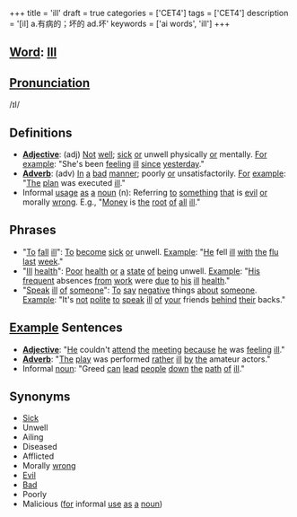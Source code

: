 +++
title = 'ill'
draft = true
categories = ['CET4']
tags = ['CET4']
description = '[il] a.有病的；坏的 ad.坏'
keywords = ['ai words', 'ill']
+++

## [Word](/en/post/word/): [Ill](/en/post/ill/)

## [Pronunciation](/en/post/pronunciation/)
/ɪl/

## Definitions
- **[Adjective](/en/post/adjective/)**: (adj) [Not](/en/post/not/) [well](/en/post/well/); [sick](/en/post/sick/) [or](/en/post/or/) unwell physically [or](/en/post/or/) mentally. [For](/en/post/for/) [example](/en/post/example/): "She's been [feeling](/en/post/feeling/) [ill](/en/post/ill/) [since](/en/post/since/) [yesterday](/en/post/yesterday/)."
- **[Adverb](/en/post/adverb/)**: (adv) [In](/en/post/in/) [a](/en/post/a/) [bad](/en/post/bad/) [manner](/en/post/manner/); poorly [or](/en/post/or/) unsatisfactorily. [For](/en/post/for/) [example](/en/post/example/): "[The](/en/post/the/) [plan](/en/post/plan/) was executed [ill](/en/post/ill/)."
- Informal [usage](/en/post/usage/) [as](/en/post/as/) [a](/en/post/a/) [noun](/en/post/noun/) (n): Referring [to](/en/post/to/) [something](/en/post/something/) [that](/en/post/that/) is [evil](/en/post/evil/) [or](/en/post/or/) morally [wrong](/en/post/wrong/). E.g., "[Money](/en/post/money/) is [the](/en/post/the/) [root](/en/post/root/) [of](/en/post/of/) [all](/en/post/all/) [ill](/en/post/ill/)."

## Phrases
- "[To](/en/post/to/) [fall](/en/post/fall/) [ill](/en/post/ill/)": [To](/en/post/to/) [become](/en/post/become/) [sick](/en/post/sick/) [or](/en/post/or/) unwell. [Example](/en/post/example/): "[He](/en/post/he/) fell [ill](/en/post/ill/) [with](/en/post/with/) [the](/en/post/the/) [flu](/en/post/flu/) [last](/en/post/last/) [week](/en/post/week/)."
- "[Ill](/en/post/ill/) [health](/en/post/health/)": [Poor](/en/post/poor/) [health](/en/post/health/) [or](/en/post/or/) [a](/en/post/a/) [state](/en/post/state/) [of](/en/post/of/) [being](/en/post/being/) unwell. [Example](/en/post/example/): "[His](/en/post/his/) [frequent](/en/post/frequent/) absences [from](/en/post/from/) [work](/en/post/work/) were [due](/en/post/due/) [to](/en/post/to/) [his](/en/post/his/) [ill](/en/post/ill/) [health](/en/post/health/)."
- "[Speak](/en/post/speak/) [ill](/en/post/ill/) [of](/en/post/of/) [someone](/en/post/someone/)": [To](/en/post/to/) [say](/en/post/say/) [negative](/en/post/negative/) things [about](/en/post/about/) [someone](/en/post/someone/). [Example](/en/post/example/): "It's [not](/en/post/not/) [polite](/en/post/polite/) [to](/en/post/to/) [speak](/en/post/speak/) [ill](/en/post/ill/) [of](/en/post/of/) [your](/en/post/your/) friends [behind](/en/post/behind/) [their](/en/post/their/) backs."

## [Example](/en/post/example/) Sentences
- **[Adjective](/en/post/adjective/)**: "[He](/en/post/he/) couldn't [attend](/en/post/attend/) [the](/en/post/the/) [meeting](/en/post/meeting/) [because](/en/post/because/) [he](/en/post/he/) was [feeling](/en/post/feeling/) [ill](/en/post/ill/)."
- **[Adverb](/en/post/adverb/)**: "[The](/en/post/the/) [play](/en/post/play/) was performed [rather](/en/post/rather/) [ill](/en/post/ill/) [by](/en/post/by/) [the](/en/post/the/) amateur actors."
- Informal [noun](/en/post/noun/): "Greed [can](/en/post/can/) [lead](/en/post/lead/) [people](/en/post/people/) [down](/en/post/down/) [the](/en/post/the/) [path](/en/post/path/) [of](/en/post/of/) [ill](/en/post/ill/)."

## Synonyms
- [Sick](/en/post/sick/)
- Unwell
- Ailing
- Diseased
- Afflicted
- Morally [wrong](/en/post/wrong/)
- [Evil](/en/post/evil/)
- [Bad](/en/post/bad/)
- Poorly
- Malicious ([for](/en/post/for/) informal [use](/en/post/use/) [as](/en/post/as/) [a](/en/post/a/) [noun](/en/post/noun/))
